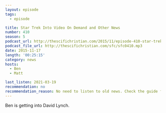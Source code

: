 ```yaml
---
layout: episode
tags:
  - episode

title: Star Trek Into Video On Demand and Other News
number: 410
season: 5
podcast_url: http://thescifichristian.com/2015/11/episode-410-star-trek-into-video-on-demand-and-other-news/
podcast_file_url: http://thescifichristian.com/sfc/sfc0410.mp3
date: 2015-11-17
length: '00:25:15'
category: news
hosts:
  - Ben
  - Matt

last_listen: 2021-03-19
recommendation: no
recommendation_reason: No need to listen to old news. Check the guide for what's interesting in hindsight.
---
```


Ben is getting into David Lynch.